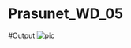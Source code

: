 # Prasunet_WD_05
#Output
![pic](https://github.com/user-attachments/assets/b5b39fdf-d5df-4639-af2e-6c9a675cf5de)
